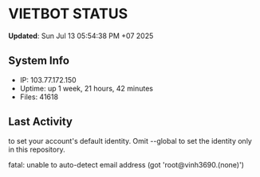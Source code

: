 # VIETBOT STATUS
**Updated**: Sun Jul 13 05:54:38 PM +07 2025

## System Info
- IP: 103.77.172.150
- Uptime: up 1 week, 21 hours, 42 minutes
- Files: 41618

## Last Activity

to set your account's default identity.
Omit --global to set the identity only in this repository.

fatal: unable to auto-detect email address (got 'root@vinh3690.(none)')
